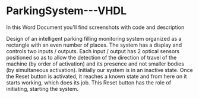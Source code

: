 # ParkingSystem---VHDL
In this Word Document you'll find screenshots with code and description

Design of an intelligent parking filling monitoring system organized as a rectangle with an even number of places. The system has a display and controls two inputs / outputs. Each input / output has 2 optical sensors positioned so as to allow the detection of the direction of travel of the machine (by order of activation) and its presence and not smaller bodies (by simultaneous activation).
Initially our system is in an inactive state. Once the Reset button is activated, it reaches a known state and from here on it starts working, which does its job. This Reset button has the role of initiating, starting the system.
